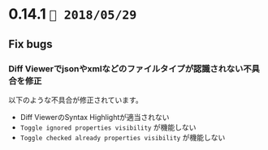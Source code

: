0.14.1   `📅 2018/05/29` 
===============================

## Fix bugs

### Diff Viewerでjsonやxmlなどのファイルタイプが認識されない不具合を修正

以下のような不具合が修正されています。

* Diff ViewerのSyntax Highlightが適当されない
* `Toggle ignored properties visibility` が機能しない
* `Toggle checked already properties visibility` が機能しない

